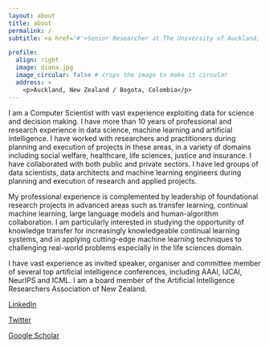```yaml
---
layout: about
title: about
permalink: /
subtitle: <a href='#'>Senior Researcher at The University of Auckland, CEO/Chief Scientist at Manoa Data</a>

profile:
  align: right
  image: diana.jpg
  image_circular: false # crops the image to make it circular
  address: >
    <p>Auckland, New Zealand / Bogota, Colombia</p>
---
```


I am a Computer Scientist with vast experience exploiting data for science and decision making. I have more than 10 years of professional and research experience in data science, machine learning and artificial intelligence. I have worked with researchers and practitioners during planning and execution of projects in these areas, in a variety of domains including social welfare, healthcare, life sciences, justice and insurance. I have collaborated with both public and private sectors. I have led groups of data scientists, data architects and machine learning engineers during planning and execution of research and applied projects.

My professional experience is complemented by leadership of foundational research projects in advanced areas such as transfer learning, continual machine learning, large language models and human-algorithm collaboration. I am particularly interested in studying the opportunity of knowledge transfer for increasingly knowledgeable continual learning systems, and in applying cutting-edge machine learning techniques to challenging real-world problems especially in the life sciences domain. 

I have vast experience as invited speaker, organiser and committee member of several top artificial intelligence conferences, including AAAI, IJCAI, NeurIPS and ICML. I am a board member of the Artificial Intelligence Researchers Association of New Zealand.

[LinkedIn](https://nz.linkedin.com/in/diana-benavides-prado) 

[Twitter](https://twitter.com/dianabenavidesp)

[Google Scholar](https://scholar.google.com/citations?user=ayeIzIgAAAAJ&hl=en&oi=ao)
